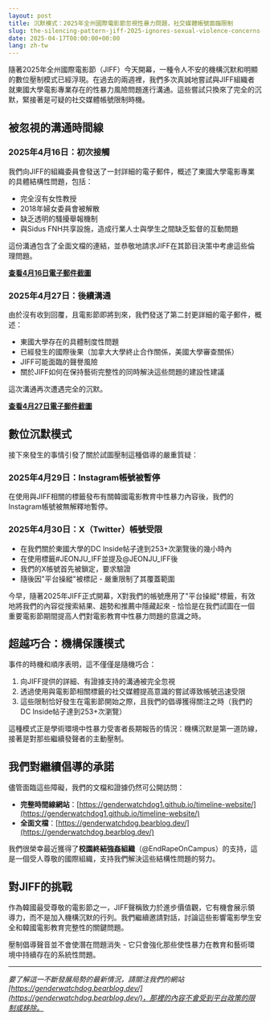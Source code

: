 ```yaml
---
layout: post
title: 沉默模式：2025年全州國際電影節忽視性暴力問題，社交媒體帳號面臨限制
slug: the-silencing-pattern-jiff-2025-ignores-sexual-violence-concerns-as-social-media-accounts-face-restrictions-zh-tw
date: 2025-04-17T00:00:00+00:00
lang: zh-tw
---
```


隨著2025年全州國際電影節（JIFF）今天開幕，一種令人不安的機構沉默和明顯的數位壓制模式已經浮現。在過去的兩週裡，我們多次真誠地嘗試與JIFF組織者就東國大學電影專業存在的性暴力風險問題進行溝通。這些嘗試只換來了完全的沉默，緊接著是可疑的社交媒體帳號限制時機。

## 被忽視的溝通時間線

### 2025年4月16日：初次接觸
我們向JIFF的組織委員會發送了一封詳細的電子郵件，概述了東國大學電影專業的具體結構性問題，包括：
- 完全沒有女性教授
- 2018年婦女委員會被解散
- 缺乏透明的騷擾舉報機制
- 與Sidus FNH共享設施，造成行業人士與學生之間缺乏監督的互動問題

這份溝通包含了全面文檔的連結，並恭敬地請求JIFF在其節目決策中考慮這些倫理問題。

**[查看4月16日電子郵件截圖](https://github.com/genderwatchdog1/timeline-website/blob/master/imgs/email-screenshots/04162025-jiff-email.png?raw=true)**

### 2025年4月27日：後續溝通
由於沒有收到回覆，且電影節即將到來，我們發送了第二封更詳細的電子郵件，概述：
- 東國大學存在的具體制度性問題
- 已經發生的國際後果（加拿大大學終止合作關係，美國大學審查關係）
- JIFF可能面臨的聲譽風險
- 關於JIFF如何在保持藝術完整性的同時解決這些問題的建設性建議

這次溝通再次遭遇完全的沉默。

**[查看4月27日電子郵件截圖](https://github.com/genderwatchdog1/timeline-website/blob/master/imgs/email-screenshots/04272025-jiff-email.png?raw=true)**

## 數位沉默模式

接下來發生的事情引發了關於試圖壓制這種倡導的嚴重質疑：

### 2025年4月29日：Instagram帳號被暫停
在使用與JIFF相關的標籤發布有關韓國電影教育中性暴力內容後，我們的Instagram帳號被無解釋地暫停。

### 2025年4月30日：X（Twitter）帳號受限
- 在我們關於東國大學的DC Inside帖子達到253+次瀏覽後的幾小時內
- 在使用標籤#JEONJU_IFF並提及@JEONJU_IFF後
- 我們的X帳號首先被鎖定，要求驗證
- 隨後因"平台操縱"被標記 - 嚴重限制了其覆蓋範圍

今早，隨著2025年JIFF正式開幕，X對我們的帳號應用了"平台操縱"標籤，有效地將我們的內容從搜索結果、趨勢和推薦中隱藏起來 - 恰恰是在我們試圖在一個重要電影節期間提高人們對電影教育中性暴力問題的意識之時。

## 超越巧合：機構保護模式

事件的時機和順序表明，這不僅僅是隨機巧合：

1. 向JIFF提供的詳細、有證據支持的溝通被完全忽視
2. 透過使用與電影節相關標籤的社交媒體提高意識的嘗試導致帳號迅速受限
3. 這些限制恰好發生在電影節開始之際，且我們的倡導獲得關注之時（我們的DC Inside帖子達到253+次瀏覽）

這種模式正是學術環境中性暴力受害者長期報告的情況：機構沉默是第一道防線，接著是對那些繼續發聲者的主動壓制。

## 我們對繼續倡導的承諾

儘管面臨這些障礙，我們的文檔和證據仍然可公開訪問：

- **完整時間線網站**：[https://genderwatchdog1.github.io/timeline-website/](https://genderwatchdog1.github.io/timeline-website/)
- **全面文檔**：[https://genderwatchdog.bearblog.dev/](https://genderwatchdog.bearblog.dev/)

我們很榮幸最近獲得了**校園終結強姦組織**（@EndRapeOnCampus）的支持，這是一個受人尊敬的國際組織，支持我們解決這些結構性問題的努力。

## 對JIFF的挑戰

作為韓國最受尊敬的電影節之一，JIFF聲稱致力於進步價值觀，它有機會展示領導力，而不是加入機構沉默的行列。我們繼續邀請對話，討論這些影響電影學生安全和韓國電影教育完整性的關鍵問題。

壓制倡導聲音並不會使潛在問題消失 - 它只會強化那些使性暴力在教育和藝術環境中持續存在的系統性問題。

---

*要了解這一不斷發展局勢的最新情況，請關注我們的網站[https://genderwatchdog.bearblog.dev/](https://genderwatchdog.bearblog.dev/)，那裡的內容不會受到平台政策的限制或移除。*
